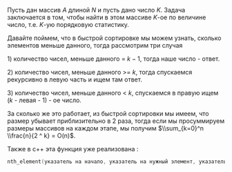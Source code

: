 Пусть дан массив $A$ длиной $N$ и пусть дано число $K$. Задача
заключается в том, чтобы найти в этом массиве $K$-ое по
величине число, т.е. $K$-ую порядковую статистику.

Давайте поймем, что в быстрой сортировке мы можем узнать, сколько
элементов меньше данного, тогда рассмотрим три случая

1\) количество чисел, меньше данного = $k - 1$, тогда наше число -
ответ.

2\) количество чисел, меньше данного \>= $k$, тогда спускаемся
рекурсивно в левую часть и ищем там ответ.

3\) количество чисел, меньше данного \< $k$, спускаемся в правую ищем
($k$ - левая - 1) - ое число.

За сколько же это работает, из быстрой сортировки мы имеем, что размер
убывает приблизительно в 2 раза, тогда если мы просуммируем размеры
массивов на каждом этапе, мы получим $\\sum_{k=0}^n \\frac{n}{2 ^ k}
= O(n)$.

Также в с++ эта функция уже реализована :

``` C++ numberLines
nth_element(указатель на начало, указатель на нужный элемент, указатель на конец);
```